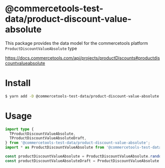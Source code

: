 # @commercetools-test-data/product-discount-value-absolute

This package provides the data model for the commercetools platform `ProductDiscountValueAbsolute` type

https://docs.commercetools.com/api/projects/productDiscounts#productdiscountvalueabsolute

# Install

```bash
$ yarn add -D @commercetools-test-data/product-discount-value-absolute
```

# Usage

```ts
import type {
  TProductDiscountValueAbsolute,
  TProductDiscountValueAbsoluteDraft,
} from '@commercetools-test-data/product-discount-value-absolute';
import * as ProductDiscountValueAbsolute from '@commercetools-test-data/product-discount-value-absolute';

const productDiscountValueAbsolute = ProductDiscountValueAbsolute.random().build<TProductDiscountValueAbsolute>();
const productDiscountValueAbsoluteDraft = ProductDiscountValueAbsolute.ProductDiscountValueAbsoluteDraft.random().build<TProductDiscountValueAbsoluteDraft>();
```
